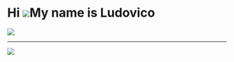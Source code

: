 Hi ![](https://user-images.githubusercontent.com/18350557/176309783-0785949b-9127-417c-8b55-ab5a4333674e.gif)My name is Ludovico
================================================================================================================================

![](https://wallpaperaccess.com/full/490129.jpg)

------
![](https://komarev.com/ghpvc/?username=lewdovico&color=ff69b4)

